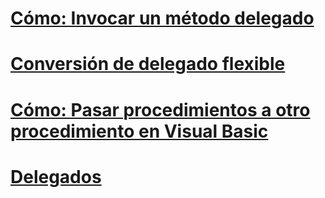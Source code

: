 # [Cómo: Invocar un método delegado](how-to-invoke-a-delegate-method.md)
# [Conversión de delegado flexible](relaxed-delegate-conversion.md)
# [Cómo: Pasar procedimientos a otro procedimiento en Visual Basic](how-to-pass-procedures-to-another-procedure.md)
# [Delegados](delegates.md)
